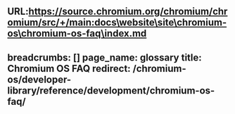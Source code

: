URL:https://source.chromium.org/chromium/chromium/src/+/main:docs\website\site\chromium-os\chromium-os-faq\index.md
---
breadcrumbs: []
page_name: glossary
title: Chromium OS FAQ
redirect: /chromium-os/developer-library/reference/development/chromium-os-faq/
---
